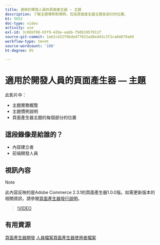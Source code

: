 ```yaml
---
title: 適用於開發人員的頁面產生器 — 主題
description: 了解主題慣例和慣​例，包括頁面產生器主題各部分的位置。
kt: 5652
doc-type: video
activity: use
exl-id: 3c86bf88-b5f9-42be-aabb-f9db1957911f
source-git-commit: 1eb2cd22f9bded77032ad0ed43c3f2ca84879a69
workflow-type: tm+mt
source-wordcount: '108'
ht-degree: 0%

---
```


# 適用於開發人員的頁面產生器 — 主題

此影片中：

- 主題實務概覽
- 主題慣例說&#x200B;明
- 頁面產生器主題的每個部分的位置&#x200B;

## 這段錄像是給誰的？

- 內容建立者
- 前端開發人員

## 視訊內容

>[!NOTE]
>
>此內容反映的是Adobe Commerce 2.3.1的頁面產生器1.0.0版。如需更新版本的相關資訊，請參閱[頁面產生器發行說明](https://devdocs.magento.com/page-builder/docs/release-notes.html)。

>[!VIDEO](https://video.tv.adobe.com/v/35711?quality=12&learn=on)

## 有用資源

[頁面產生器開發](https://devdocs.magento.com/page-builder/docs/index.html)
[人員檔案頁面產生器使用者檔案](https://docs.magento.com/user-guide/cms/page-builder.html)
